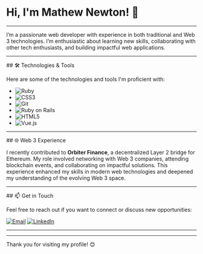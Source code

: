 # Hi, I'm Mathew Newton! 👋
<hr>
I’m a passionate web developer with experience in both traditional and Web 3 technologies. I’m enthusiastic about learning new skills, collaborating with other tech enthusiasts, and building impactful web applications.
<hr>
## 🛠️ Technologies & Tools

Here are some of the technologies and tools I'm proficient with:

- ![Ruby](https://img.shields.io/badge/-Ruby-%23CC342D?logo=ruby&logoColor=white)
- ![CSS3](https://img.shields.io/badge/-CSS3-%231572B6?logo=css3&logoColor=white)
- ![Git](https://img.shields.io/badge/-Git-%23F05032?logo=git&logoColor=white)
- ![Ruby on Rails](https://img.shields.io/badge/-Ruby%20on%20Rails-%23CC0000?logo=ruby&logoColor=white)
- ![HTML5](https://img.shields.io/badge/-HTML5-%23E34F26?logo=html5&logoColor=white)
- ![Vue.js](https://img.shields.io/badge/-Vue.js-%234FC08D?logo=vue.js&logoColor=white)
<hr>
## 🌐 Web 3 Experience

I recently contributed to **Orbiter Finance**, a decentralized Layer 2 bridge for Ethereum. My role involved networking with Web 3 companies, attending blockchain events, and collaborating on impactful solutions. This experience enhanced my skills in modern web technologies and deepened my understanding of the evolving Web 3 space.
<hr>
## 📫 Get in Touch

Feel free to reach out if you want to connect or discuss new opportunities:

[![Email](https://img.shields.io/static/v1?message=Email&logo=gmail&label=&color=D14836&logoColor=white&style=for-the-badge)](mailto:mathewnewton1994@gmail.com)
[![LinkedIn](https://img.shields.io/static/v1?message=LinkedIn&logo=linkedin&label=&color=0077B5&logoColor=white&style=for-the-badge)](https://www.linkedin.com/in/mathew-newton1)

---

---

Thank you for visiting my profile! 😊
